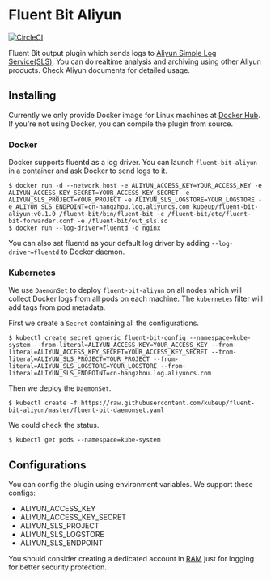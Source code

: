# Fluent Bit Aliyun

[![CircleCI](https://circleci.com/gh/kubeup/fluent-bit-aliyun/tree/master.svg?style=shield)](https://circleci.com/gh/kubeup/fluent-bit-aliyun)

Fluent Bit output plugin which sends logs to [Aliyun Simple Log Service(SLS)](https://cn.aliyun.com/product/sls).
You can do realtime analysis and archiving using other Aliyun products. Check Aliyun
documents for detailed usage.

## Installing

Currently we only provide Docker image for Linux machines at [Docker Hub](https://hub.docker.com/r/kubeup/fluent-bit-aliyun/).
If you're not using Docker, you can compile the plugin from source.

### Docker

Docker supports fluentd as a log driver. You can launch `fluent-bit-aliyun` in a container
and ask Docker to send logs to it.

```
$ docker run -d --network host -e ALIYUN_ACCESS_KEY=YOUR_ACCESS_KEY -e ALIYUN_ACCESS_KEY_SECRET=YOUR_ACCESS_KEY_SECRET -e ALIYUN_SLS_PROJECT=YOUR_PROJECT -e ALIYUN_SLS_LOGSTORE=YOUR_LOGSTORE -e ALIYUN_SLS_ENDPOINT=cn-hangzhou.log.aliyuncs.com kubeup/fluent-bit-aliyun:v0.1.0 /fluent-bit/bin/fluent-bit -c /fluent-bit/etc/fluent-bit-forwarder.conf -e /fluent-bit/out_sls.so
$ docker run --log-driver=fluentd -d nginx
```

You can also set fluentd as your default log driver by adding `--log-driver=fluentd`
to Docker daemon.

### Kubernetes

We use `DaemonSet` to deploy `fluent-bit-aliyun` on all nodes which will collect Docker
logs from all pods on each machine. The `kubernetes` filter will add tags from pod metadata.

First we create a `Secret` containing all the configurations.

```
$ kubectl create secret generic fluent-bit-config --namespace=kube-system --from-literal=ALIYUN_ACCESS_KEY=YOUR_ACCESS_KEY --from-literal=ALIYUN_ACCESS_KEY_SECRET=YOUR_ACCESS_KEY_SECRET --from-literal=ALIYUN_SLS_PROJECT=YOUR_PROJECT --from-literal=ALIYUN_SLS_LOGSTORE=YOUR_LOGSTORE --from-literal=ALIYUN_SLS_ENDPOINT=cn-hangzhou.log.aliyuncs.com
```

Then we deploy the `DaemonSet`.

```
$ kubectl create -f https://raw.githubusercontent.com/kubeup/fluent-bit-aliyun/master/fluent-bit-daemonset.yaml
```

We could check the status.

```
$ kubectl get pods --namespace=kube-system
```

## Configurations

You can config the plugin using environment variables. We support these configs:

- ALIYUN_ACCESS_KEY
- ALIYUN_ACCESS_KEY_SECRET 
- ALIYUN_SLS_PROJECT
- ALIYUN_SLS_LOGSTORE
- ALIYUN_SLS_ENDPOINT

You should consider creating a dedicated account in [RAM](https://cn.aliyun.com/product/ram)
just for logging for better security protection.

